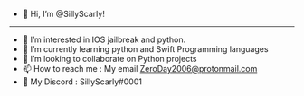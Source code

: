 - 👋 Hi, I’m @SillyScarly!
- ----------------------------------------------------------------------------------
- 👀 I’m interested in IOS jailbreak and python.
- 🌱 I’m currently learning python and Swift Programming languages 
- 💞️ I’m looking to collaborate on Python projects 
- 📫 How to reach me : My email ZeroDay2006@protonmail.com
- 💬 My Discord : SillyScarly#0001

<!---
SillyScarly/
--->
